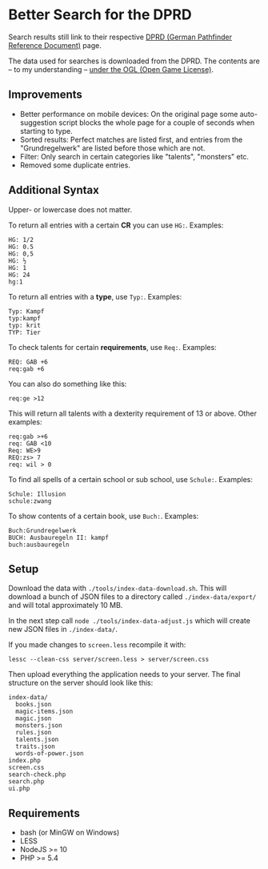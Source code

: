 # Better Search for the DPRD

Search results still link to their respective [DPRD (German Pathfinder Reference Document)](http://prd.5footstep.de/) page.

The data used for searches is downloaded from the DPRD. The contents are – to my understanding – [under the OGL (Open Game License)](http://prd.5footstep.de/FAQ/Deutsches-PRD-und-Nutzungsrechte).


## Improvements

* Better performance on mobile devices: On the original page some auto-suggestion script blocks the whole page for a couple of seconds when starting to type.
* Sorted results: Perfect matches are listed first, and entries from the "Grundregelwerk" are listed before those which are not.
* Filter: Only search in certain categories like "talents", "monsters" etc.
* Removed some duplicate entries.


## Additional Syntax

Upper- or lowercase does not matter.

To return all entries with a certain **CR** you can use `HG:`. Examples:

    HG: 1/2
    HG: 0.5
    HG: 0,5
    HG: ½
    HG: 1
    HG: 24
    hg:1

To return all entries with a **type**, use `Typ:`. Examples:

    Typ: Kampf
    typ:kampf
    typ: krit
    TYP: Tier

To check talents for certain **requirements**, use `Req:`. Examples:

    REQ: GAB +6
    req:gab +6

You can also do something like this:

    req:ge >12

This will return all talents with a dexterity requirement of 13 or above. Other examples:

    req:gab >+6
    req: GAB <10
    Req: WE>9
    REQ:zs> 7
    req: wil > 0

To find all spells of a certain school or sub school, use `Schule:`. Examples:

    Schule: Illusion
    schule:zwang

To show contents of a certain book, use `Buch:`. Examples:

    Buch:Grundregelwerk
    BUCH: Ausbauregeln II: kampf
    buch:ausbauregeln


## Setup

Download the data with `./tools/index-data-download.sh`. This will download a bunch of JSON files to a directory called `./index-data/export/` and will total approximately 10 MB.

In the next step call `node ./tools/index-data-adjust.js` which will create new JSON files in `./index-data/`.

If you made changes to `screen.less` recompile it with:

    lessc --clean-css server/screen.less > server/screen.css

Then upload everything the application needs to your server. The final structure on the server should look like this:

    index-data/
      books.json
      magic-items.json
      magic.json
      monsters.json
      rules.json
      talents.json
      traits.json
      words-of-power.json
    index.php
    screen.css
    search-check.php
    search.php
    ui.php


## Requirements

* bash (or MinGW on Windows)
* LESS
* NodeJS >= 10
* PHP >= 5.4
